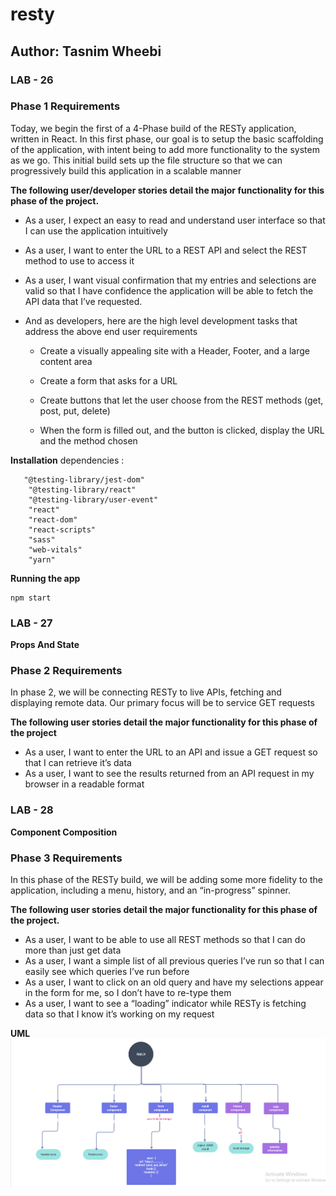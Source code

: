# resty 

## Author: Tasnim Wheebi

### LAB - 26

### Phase 1 Requirements
Today, we begin the first of a 4-Phase build of the RESTy application, written in React. In this first phase, our goal is to setup the basic scaffolding of the application, with intent being to add more functionality to the system as we go. This initial build sets up the file structure so that we can progressively build this application in a scalable manner

**The following user/developer stories detail the major functionality for this phase of the project.**

* As a user, I expect an easy to read and understand user interface so that I can use the application intuitively
* As a user, I want to enter the URL to a REST API and select the REST method to use to access it
* As a user, I want visual confirmation that my entries and selections are valid so that I have confidence the application will be able to fetch the API data that I’ve requested.
* And as developers, here are the high level development tasks that address the above end user requirements

    * Create a visually appealing site with a Header, Footer, and a large content area

    * Create a form that asks for a URL

    * Create buttons that let the user choose from the REST methods (get, post, put, delete)

    * When the form is filled out, and the button is clicked, display the URL and the method chosen

**Installation**
dependencies :

       "@testing-library/jest-dom"
        "@testing-library/react"
        "@testing-library/user-event"
        "react"
        "react-dom"
        "react-scripts"
        "sass"
        "web-vitals"
        "yarn"


**Running the app**

    npm start

### LAB - 27
**Props And State**
### Phase 2 Requirements
In phase 2, we will be connecting RESTy to live APIs, fetching and displaying remote data. Our primary focus will be to service GET requests

**The following user stories detail the major functionality for this phase of the project**

* As a user, I want to enter the URL to an API and issue a GET request so that I can retrieve it’s data
* As a user, I want to see the results returned from an API request in my browser in a readable format

### LAB - 28
**Component Composition**
### Phase 3 Requirements
In this phase of the RESTy build, we will be adding some more fidelity to the application, including a menu, history, and an “in-progress” spinner.

**The following user stories detail the major functionality for this phase of the project.**

* As a user, I want to be able to use all REST methods so that I can do more than just get data
* As a user, I want a simple list of all previous queries I’ve run so that I can easily see which queries I’ve run before
* As a user, I want to click on an old query and have my selections appear in the form for me, so I don’t have to re-type them
* As a user, I want to see a “loading” indicator while RESTy is fetching data so that I know it’s working on my request

**UML**
![IMG](uml-28.PNG)